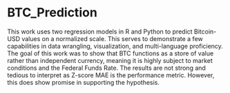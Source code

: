 # BTC_Prediction
This work uses two regression models in R and Python to predict Bitcoin-USD values on a normalized scale. This serves to demonstrate a few capabilities in data wrangling, visualization, and multi-language proficiency.  The goal of this work was to show that BTC functions as a store of value rather than independent currency, meaning it is highly subject to market conditions and the Federal Funds Rate. The results are not strong and tedious to interpret as Z-score MAE is the performance metric. However, this does show promise in supporting the hypothesis. 

